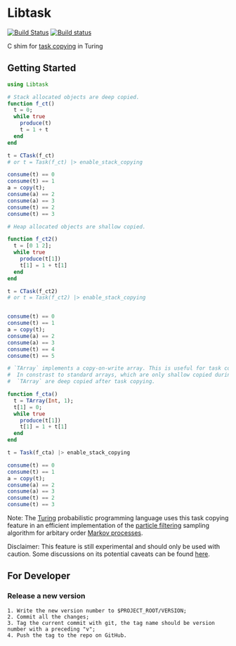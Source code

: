 # Libtask
[![Build Status](https://travis-ci.org/TuringLang/Libtask.jl.svg?branch=master)](https://travis-ci.org/TuringLang/Libtask.jl)
[![Build status](https://ci.appveyor.com/api/projects/status/9oj4lh1bdya2ofjm/branch/master?svg=true)](https://ci.appveyor.com/project/TuringLang/libtask-jl/branch/master)



C shim for [task copying](https://github.com/JuliaLang/julia/issues/4085) in Turing

## Getting Started

```julia
using Libtask

# Stack allocated objects are deep copied.
function f_ct()
  t = 0;
  while true
    produce(t)
    t = 1 + t
  end
end

t = CTask(f_ct)
# or t = Task(f_ct) |> enable_stack_copying

consume(t) == 0
consume(t) == 1
a = copy(t);
consume(a) == 2
consume(a) == 3
consume(t) == 2
consume(t) == 3

# Heap allocated objects are shallow copied.

function f_ct2()
  t = [0 1 2];
  while true
    produce(t[1])
    t[1] = 1 + t[1]
  end
end

t = CTask(f_ct2)
# or t = Task(f_ct2) |> enable_stack_copying


consume(t) == 0
consume(t) == 1
a = copy(t);
consume(a) == 2
consume(a) == 3
consume(t) == 4
consume(t) == 5

# `TArray` implements a copy-on-write array. This is useful for task copying.
#  In constrast to standard arrays, which are only shallow copied during task copying,
#  `TArray` are deep copied after task copying.

function f_cta()
  t = TArray(Int, 1);
  t[1] = 0;
  while true
    produce(t[1])
    t[1] = 1 + t[1]
  end
end

t = Task(f_cta) |> enable_stack_copying

consume(t) == 0
consume(t) == 1
a = copy(t);
consume(a) == 2
consume(a) == 3
consume(t) == 2
consume(t) == 3
```

Note: The [Turing](https://github.com/TuringLang/Turing.jl) probabilistic programming language uses this task copying feature in an efficient implementation of the [particle filtering](https://en.wikipedia.org/wiki/Particle_filter) sampling algorithm for arbitary order [Markov processes](https://en.wikipedia.org/wiki/Markov_model#Hidden_Markov_model).

Disclaimer: This feature is still experimental and should only be used with caution. Some discussions on its potential caveats can be found [here](https://github.com/JuliaLang/julia/pull/15078).

## For Developer

### Release a new version
    1. Write the new version number to $PROJECT_ROOT/VERSION;
    2. Commit all the changes;
    3. Tag the current commit with git, the tag name should be version number with a preceding "v";
    4. Push the tag to the repo on GitHub.
